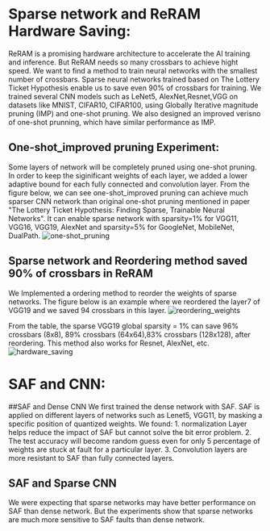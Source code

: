 

# Sparse network and ReRAM Hardware Saving:
    
ReRAM is a promising hardware architecture to accelerate the AI training and inference. But ReRAM needs so many crossbars to achieve hight speed. We want to find a method to train neural networks with the smallest number of crossbars. Sparse neural networks trained based on The Lottery Ticket Hypothesis enable us to save even 90% of crossbars for training. We trained several CNN models such as LeNet5, AlexNet,Resnet,VGG on datasets like MNIST, CIFAR10, CIFAR100, using Globally Iterative magnitude pruning (IMP) and one-shot pruning.  We also designed an improved verisno of one-shot prunning, which have similar performance as IMP. 


## One-shot_improved pruning Experiment:
Some layers of network will be completely pruned using one-shot pruning. In order to keep the siginificant weights of each layer, we added a lower adaptive bound for each fully connected and convolution layer. 
From the figure below, we can see one-shot_improved pruning can achieve much sparser CNN network than original one-shot pruning mentioned in paper "The Lottery Ticket Hypothesis: Finding Sparse, Trainable Neural Networks".
It can enable sparse network with sparsity=1% for  VGG11, VGG16, VGG19, AlexNet and sparsity=5% for GoogleNet, MobileNet, DualPath.
![one-shot_pruning](https://user-images.githubusercontent.com/49976598/132153853-4a084058-245b-4c4c-9373-25f6ba618fc7.jpg)


## Sparse network and Reordering method saved 90% of crossbars in ReRAM
We Implemented a ordering method to reorder the weights of sparse networks. The figure below is an example where we reordered the layer7 of VGG19 and we saved 94 crossbars in this layer.
![reordering_weights](https://user-images.githubusercontent.com/49976598/132153863-d1ad9cff-cd63-484c-856d-6a863de667c1.jpg)

From the table, the sparse VGG19 global sparsity = 1% can save 96% crossbars (8x8), 89% crossbars (64x64),83% crossbars (128x128), after reordering. This method also works for Resnet, AlexNet, etc.
![hardware_saving](https://user-images.githubusercontent.com/49976598/132155734-15b62876-0fe7-4f85-bcc1-72c8125e8efe.jpg)


# SAF and CNN:
##SAF and Dense CNN
We first trained the dense network with SAF. SAF is applied on different layers of networks such as Lenet5, VGG11, by masking a specific position of quantized weights.  We found:  1. normalization Layer helps reduce the impact of SAF but cannot solve the bit error problem. 2. The test accuracy will become random guess even for only 5 percentage of weights are stuck at fault for a particular layer. 3. Convolution layers are more resistant to SAF than fully connected layers.
## SAF and Sparse CNN
We were expecting that sparse networks may have better performance on SAF than dense network. But the experiments show that sparse networks are much more sensitive to SAF faults than dense network.


